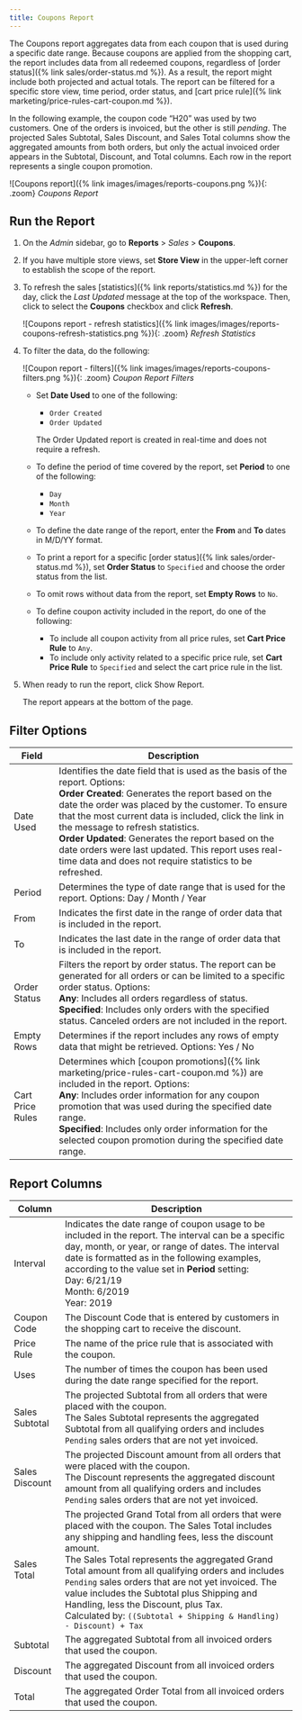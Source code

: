 ```yaml
---
title: Coupons Report
---
```


The Coupons report aggregates data from each coupon that is used during a specific date range. Because coupons are applied from the shopping cart, the report includes data from all redeemed coupons, regardless of [order status]({% link sales/order-status.md %}). As a result, the report might include both projected and actual totals. The report can be filtered for a specific store view, time period, order status, and [cart price rule]({% link marketing/price-rules-cart-coupon.md %}).

In the following example, the coupon code “H20” was used by two customers. One of the orders is invoiced, but the other is still _pending_. The projected Sales Subtotal, Sales Discount, and Sales Total columns show the aggregated amounts from both orders, but only the actual invoiced order appears in the Subtotal, Discount, and Total columns. Each row in the report represents a single coupon promotion.

![Coupons report]({% link images/images/reports-coupons.png %}){: .zoom}
_Coupons Report_

## Run the Report

1. On the _Admin_ sidebar, go to **Reports** > _Sales_ > **Coupons**.

1. If you have multiple store views, set **Store View** in the upper-left corner to establish the scope of the report.

1. To refresh the sales [statistics]({% link reports/statistics.md %}) for the day, click the _Last Updated_ message at the top of the workspace. Then, click to select the **Coupons** checkbox and click **Refresh**.

   ![Coupons report - refresh statistics]({% link images/images/reports-coupons-refresh-statistics.png %}){: .zoom}
   _Refresh Statistics_

1. To filter the data, do the following:

   ![Coupon report - filters]({% link images/images/reports-coupons-filters.png %}){: .zoom}
   _Coupon Report Filters_

    - Set **Date Used** to one of the following:

        - `Order Created`
        - `Order Updated`

        The Order Updated report is created in real-time and does not require a refresh.

    - To define the period of time covered by the report, set **Period** to one of the following:

        - `Day`
        - `Month`
        - `Year`

    - To define the date range of the report, enter the **From** and **To** dates in M/D/YY format.

    - To print a report for a specific [order status]({% link sales/order-status.md %}), set **Order Status** to `Specified` and choose the order status from the list.

    - To omit rows without data from the report, set **Empty Rows** to `No`.

    - To define coupon activity included in the report, do one of the following:

      - To include all coupon activity from all price rules, set **Cart Price Rule** to `Any`.
      - To include only activity related to a specific price rule, set **Cart Price Rule** to `Specified` and select the cart price rule in the list.

1. When ready to run the report, click <span class="btn">Show Report</span>.

   The report appears at the bottom of the page.

## Filter Options

|Field|Description|
|--- |--- |
|Date Used |Identifies the date field that is used as the basis of the report. Options:<br/>**Order Created**: Generates the report based on the date the order was placed by the customer. To ensure that the most current data is included, click the link in the message to refresh statistics. <br/>**Order Updated**: Generates the report based on the date orders were last updated. This report uses real-time data and does not require statistics to be refreshed.|
|Period|Determines the type of date range that is used for the report. Options: Day / Month / Year|
|From|Indicates the first date in the range of order data that is included in the report.
|To|Indicates the last date in the range of order data that is included in the report.
|Order Status|Filters the report by order status. The report can be generated for all orders or can be limited to a specific order status. Options: <br/>**Any**: Includes all orders regardless of status. <br/>**Specified**: Includes only orders with the specified status. Canceled orders are not included in the report.|
|Empty Rows|Determines if the report includes any rows of empty data that might be retrieved. Options: Yes / No|
|Cart Price Rules|Determines which [coupon promotions]({% link marketing/price-rules-cart-coupon.md %}) are included in the report. Options:<br/>**Any**: Includes order information for any coupon promotion that was used during the specified date range.<br/>**Specified**: Includes only order information for the selected coupon promotion during the specified date range.|

## Report Columns

|Column|Description|
|--- |--- |
|Interval|Indicates the date range of coupon usage to be included in the report. The interval can be a specific day, month, or year, or range of dates. The interval date is formatted as in the following examples, according to the value set in **Period** setting:<br/>Day: 6/21/19<br/>Month: 6/2019<br/>Year: 2019|
|Coupon Code|The Discount Code that is entered by customers in the shopping cart to receive the discount.|
|Price Rule|The name of the price rule that is associated with the coupon.
|Uses|The number of times the coupon has been used during the date range specified for the report.|
|Sales Subtotal|The projected Subtotal from all orders that were placed with the coupon. <br/>The Sales Subtotal represents the aggregated Subtotal from all qualifying orders and includes `Pending` sales orders that are not yet invoiced.|
|Sales Discount|The projected Discount amount from all orders that were placed with the coupon. <br/>The Discount represents the aggregated discount amount from all qualifying orders and includes `Pending` sales orders that are not yet invoiced.|
|Sales Total|The projected Grand Total from all orders that were placed with the coupon. The Sales Total includes any shipping and handling fees, less the discount amount. <br/>The Sales Total represents the aggregated Grand Total amount from all qualifying orders and includes `Pending` sales orders that are not yet invoiced. The value includes the Subtotal plus Shipping and Handling, less the Discount, plus Tax. <br/> Calculated by: `((Subtotal + Shipping & Handling) - Discount) + Tax`
|Subtotal|The aggregated Subtotal from all invoiced orders that used the coupon.|
|Discount|The aggregated Discount from all invoiced orders that used the coupon.|
|Total|The aggregated Order Total from all invoiced orders that used the coupon.|
